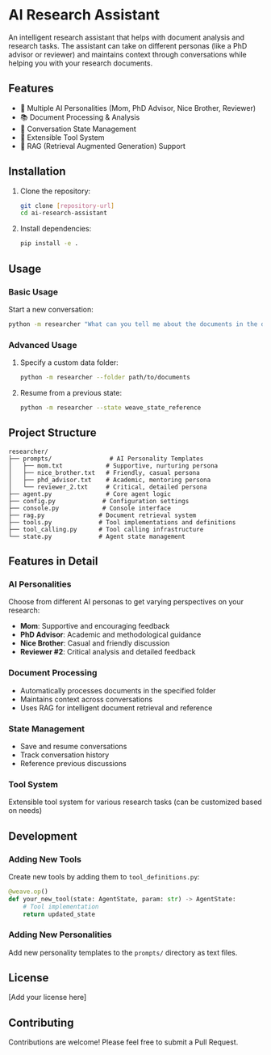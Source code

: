 # AI Research Assistant

An intelligent research assistant that helps with document analysis and research tasks. The assistant can take on different personas (like a PhD advisor or reviewer) and maintains context through conversations while helping you with your research documents.

## Features

- 🤖 Multiple AI Personalities (Mom, PhD Advisor, Nice Brother, Reviewer)
- 📚 Document Processing & Analysis
- 💾 Conversation State Management
- 🔧 Extensible Tool System
- 📝 RAG (Retrieval Augmented Generation) Support

## Installation

1. Clone the repository:
   ```bash
   git clone [repository-url]
   cd ai-research-assistant
   ```

2. Install dependencies:
   ```bash
   pip install -e .
   ```

## Usage

### Basic Usage

Start a new conversation:
```bash
python -m researcher "What can you tell me about the documents in the data folder?"
```

### Advanced Usage

1. Specify a custom data folder:
   ```bash
   python -m researcher --folder path/to/documents
   ```

2. Resume from a previous state:
   ```bash
   python -m researcher --state weave_state_reference
   ```

## Project Structure

```
researcher/
├── prompts/                # AI Personality Templates
│   ├── mom.txt            # Supportive, nurturing persona
│   ├── nice_brother.txt   # Friendly, casual persona
│   ├── phd_advisor.txt    # Academic, mentoring persona
│   └── reviewer_2.txt     # Critical, detailed persona
├── agent.py               # Core agent logic
├── config.py             # Configuration settings
├── console.py            # Console interface
├── rag.py               # Document retrieval system
├── tools.py             # Tool implementations and definitions
├── tool_calling.py      # Tool calling infrastructure
└── state.py             # Agent state management
```

## Features in Detail

### AI Personalities
Choose from different AI personas to get varying perspectives on your research:
- **Mom**: Supportive and encouraging feedback
- **PhD Advisor**: Academic and methodological guidance
- **Nice Brother**: Casual and friendly discussion
- **Reviewer #2**: Critical analysis and detailed feedback

### Document Processing
- Automatically processes documents in the specified folder
- Maintains context across conversations
- Uses RAG for intelligent document retrieval and reference

### State Management
- Save and resume conversations
- Track conversation history
- Reference previous discussions

### Tool System
Extensible tool system for various research tasks (can be customized based on needs)

## Development

### Adding New Tools

Create new tools by adding them to `tool_definitions.py`:
```python
@weave.op()
def your_new_tool(state: AgentState, param: str) -> AgentState:
    # Tool implementation
    return updated_state
```

### Adding New Personalities

Add new personality templates to the `prompts/` directory as text files.

## License

[Add your license here]

## Contributing

Contributions are welcome! Please feel free to submit a Pull Request.